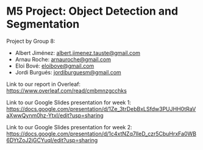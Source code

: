 # M5 Project: Object Detection and Segmentation

Project by Group 8:
- Albert Jiménez: albert.jimenez.tauste@gmail.com
- Arnau Roche: arnauroche@gmail.com
- Eloi Bové: eloibove@gmail.com
- Jordi Burgués: jordiburguesm@gmail.com

Link to our report in Overleaf: 
https://www.overleaf.com/read/cmbmnzgcchks

Link to our Google Slides presentation for week 1:
https://docs.google.com/presentation/d/1Ze_3trDebBxLSfdw3PUJHH0tRaVaXwwQynm0hz-YtxI/edit?usp=sharing

Link to our Google Slides presentation for week 2:
https://docs.google.com/presentation/d/1c4xtNZq7lIeD_czr5CbuHrxFa0WB6DYtZoJ2jGCYuqI/edit?usp=sharing
